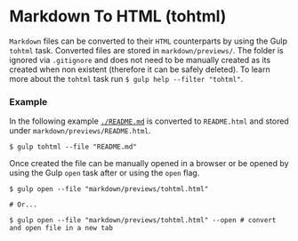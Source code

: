 # Markdown To HTML (tohtml)

`Markdown` files can be converted to their `HTML` counterparts by using the Gulp `tohtml` task. Converted files are stored in `markdown/previews/`. The folder is ignored via `.gitignore` and does not need to be manually created as its created when non existent (therefore it can be safely deleted). To learn more about the `tohtml` task run `$ gulp help --filter "tohtml"`.

### Example

In the following example [`./README.md`](/README.md) is converted to `README.html` and stored under `markdown/previews/README.html`.

```
$ gulp tohtml --file "README.md"
```

Once created the file can be manually opened in a browser or be opened by using the Gulp `open` task after or using the `open` flag.

```
$ gulp open --file "markdown/previews/tohtml.html"

# Or...

$ gulp open --file "markdown/previews/tohtml.html" --open # convert and open file in a new tab
```
